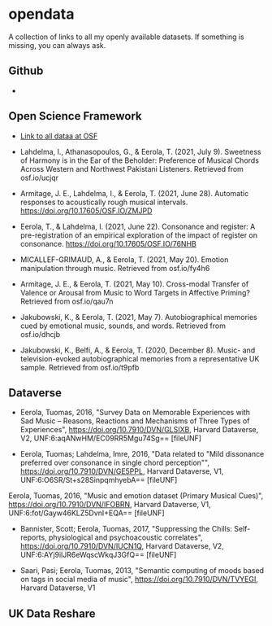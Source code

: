 # opendata

A collection of links to all my openly available datasets. If something is missing, you can always ask.

## Github

* 

## Open Science Framework

* [Link to all dataa at OSF](https://osf.io/bvx3f/)

* Lahdelma, I., Athanasopoulos, G., & Eerola, T. (2021, July 9). Sweetness of Harmony is in the Ear of the Beholder: Preference of Musical Chords Across Western and Northwest Pakistani Listeners. Retrieved from osf.io/ucjqr
* Armitage, J. E., Lahdelma, I., & Eerola, T. (2021, June 28). Automatic responses to acoustically rough musical intervals. https://doi.org/10.17605/OSF.IO/ZMJPD

* Eerola, T., & Lahdelma, I. (2021, June 22). Consonance and register: A pre-registration of an empirical exploration of the impact of register on consonance. https://doi.org/10.17605/OSF.IO/76NHB

* MICALLEF-GRIMAUD, A., & Eerola, T. (2021, May 20). Emotion manipulation through music. Retrieved from osf.io/fy4h6

* Armitage, J. E., & Eerola, T. (2021, May 10). Cross-modal Transfer of Valence or Arousal from Music to Word Targets in Affective Priming? Retrieved from osf.io/qau7n

* Jakubowski, K., & Eerola, T. (2021, May 7). Autobiographical memories cued by emotional music, sounds, and words. Retrieved from osf.io/dhcjb
* Jakubowski, K., Belfi, A., & Eerola, T. (2020, December 8). Music- and television-evoked autobiographical memories from a representative UK sample. Retrieved from osf.io/t9pfb

## Dataverse

* Eerola, Tuomas, 2016, "Survey Data on Memorable Experiences with Sad Music – Reasons, Reactions and Mechanisms of Three Types of Experiences", https://doi.org/10.7910/DVN/GLSIXB, Harvard Dataverse, V2, UNF:6:aqANwHM/EC09RR5Mgu74Sg== [fileUNF]

* Eerola, Tuomas; Lahdelma, Imre, 2016, "Data related to "Mild dissonance preferred over consonance in single chord perception"", https://doi.org/10.7910/DVN/GE5PPL, Harvard Dataverse, V1, UNF:6:O6SR/St+s28SinpqmhyebA== [fileUNF]

Eerola, Tuomas, 2016, "Music and emotion dataset (Primary Musical Cues)", https://doi.org/10.7910/DVN/IFOBRN, Harvard Dataverse, V1, UNF:6:fot/Gayw46KLZ5DvnI+EQA== [fileUNF]

* Bannister, Scott; Eerola, Tuomas, 2017, "Suppressing the Chills: Self-reports, physiological and psychoacoustic correlates", https://doi.org/10.7910/DVN/IUCN1Q, Harvard Dataverse, V2, UNF:6:AYj9ilJR6eWqscWkqJ3GfQ== [fileUNF]

* Saari, Pasi; Eerola, Tuomas, 2013, "Semantic computing of moods based on tags in social media of music", https://doi.org/10.7910/DVN/TVYEGI, Harvard Dataverse, V1

## UK Data Reshare


